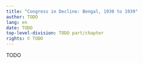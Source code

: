 ```yaml
---
title: "Congress in Decline: Bengal, 1930 to 1939"
author: TODO
lang: en
date: TODO
top-level-division: TODO part/chapter
rights: © TODO
---
```


TODO

